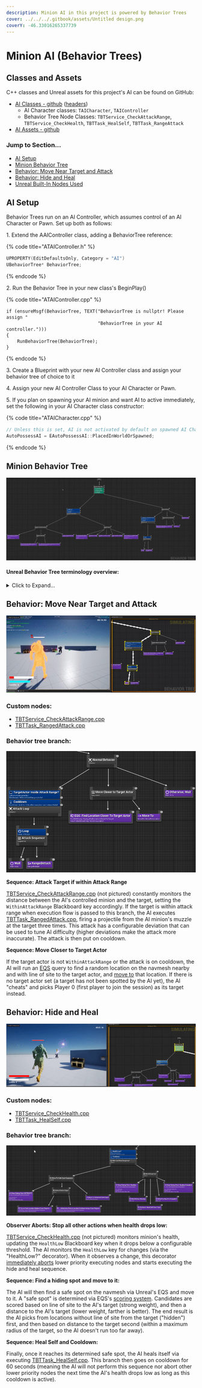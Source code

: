 ```yaml
---
description: Minion AI in this project is powered by Behavior Trees
cover: ../../../.gitbook/assets/Untitled design.png
coverY: -46.33016265337739
---
```


# Minion AI (Behavior Trees)

## Classes and Assets

C++ classes and Unreal assets for this project's AI can be found on GitHub:

* [AI Classes - github](https://github.com/Juwce/ActionRoguelike/tree/main/Source/ActionRoguelike/Private/AI) ([headers](https://github.com/Juwce/ActionRoguelike/tree/main/Source/ActionRoguelike/Private/AI))
  * AI Character classes: `TAICharacter`, `TAIController`
  * Behavior Tree Node Classes: `TBTService_CheckAttackRange`, `TBTService_CheckHealth`, `TBTTask_HealSelf`, `TBTTask_RangeAttack`
* [AI Assets - github](https://github.com/Juwce/ActionRoguelike/tree/main/Content/ActionRoguelike/AI)

### **Jump to Section...**

* [AI Setup](minion-ai-behavior-trees.md#ai-setup)
* [Minion Behavior Tree](minion-ai-behavior-trees.md#minion-behavior-tree)
* [Behavior: Move Near Target and Attack](minion-ai-behavior-trees.md#behavior-move-near-target-and-attack)
* [Behavior: Hide and Heal](minion-ai-behavior-trees.md#behavior-hide-and-heal)
* [Unreal Built-In Nodes Used](minion-ai-behavior-trees.md#unreal-built-ins-1)

## AI Setup

Behavior Trees run on an AI Controller, which assumes control of an AI Character or Pawn. Set up both as follows:

1\. Extend the AAIController class, adding a BehaviorTree reference:

{% code title="ATAIController.h" %}
```cpp
UPROPERTY(EditDefaultsOnly, Category = "AI")
UBehaviorTree* BehaviorTree;
```
{% endcode %}

2\. Run the Behavior Tree in your new class's BeginPlay()

{% code title="ATAIController.cpp" %}
```
if (ensureMsgf(BehaviorTree, TEXT("BehaviorTree is nullptr! Please assign "
                                  "BehaviorTree in your AI controller.")))
{
	RunBehaviorTree(BehaviorTree);
}
```
{% endcode %}

3\. Create a Blueprint with your new AI Controller class and assign your behavior tree of choice to it

4\. Assign your new AI Controller Class to your AI Character or Pawn.

5\. If you plan on spawning your AI minion and want AI to active immediately, set the following in your AI Character class constructor:

{% code title="ATAICharacter.cpp" %}
```cpp
// Unless this is set, AI is not activated by default on spawned AI Characters
AutoPossessAI = EAutoPossessAI::PlacedInWorldOrSpawned;
```
{% endcode %}

## Minion Behavior Tree

![The full behavior tree for the ranged minion AI (broken down below). Services are Green || Decorators are Blue || Composites are Gray || Tasks are Purple](<../../../.gitbook/assets/bt ui.png>)

#### **Unreal Behavior Tree terminology overview:**

<details>

<summary>Click to Expand...</summary>

* [Differences in UE4 Behavior Trees](https://docs.unrealengine.com/4.27/en-US/InteractiveExperiences/ArtificialIntelligence/BehaviorTrees/BehaviorTreesOverview/#differencesinue4behaviortrees) (compared to traditional behavior trees)
* Terminology:
  * **Blackboard** - Key:value store for sharing data between behaviors in the tree (optimized for access and performance).
  * <mark style="color:green;">Service Nodes</mark> - Execute at a defined frequency as long as their branch is being executed. Often used to make checks and update the Blackboard.
  * <mark style="color:blue;">Decorator Nodes</mark> - Attach to other nodes and make decisions on whether or not a branch or node in the tree can execute. Decorator nodes are able to change the flow of a tree by aborting lower priority executing nodes and executing their branch immediately (for example, to have an AI immediately stop whatever it was doing to flee when its health drops low, you might put a decorator node that monitors its health status value in the blackboard and aborts other running nodes when it's set to "Low").
  * <mark style="color:purple;">Task Nodes</mark> - Actionable things to do. Task nodes perform some behavior and don't have an output connection.
  * **Composite Nodes** - The root of a branch that defines how the branch is executed (in sequence, parallel, or select one). Composite nodes can have decorators applied to them to control entry into the branch, and services that will only be active if the children of the composite are being executed.

</details>

## Behavior: Move Near Target and Attack

![AI moves near target and attack it (left) and the behavior tree powering it (right).](<../../../.gitbook/assets/bt demo move and attack.gif>)

### Custom nodes:

* [TBTService\_CheckAttackRange.cpp](https://github.com/Juwce/ActionRoguelike/blob/main/Source/ActionRoguelike/Private/AI/TBTService\_CheckAttackRange.cpp)
* [TBTTask\_RangedAttack.cpp](https://github.com/Juwce/ActionRoguelike/blob/main/Source/ActionRoguelike/Private/AI/TBTTask\_RangedAttack.cpp)

### Behavior tree branch:

![Services are Green || Decorators are Blue || Selectors are Gray || Tasks are Purple](<../../../.gitbook/assets/image (4).png>)

**Sequence: Attack Target if within Attack Range**

[TBTService\_CheckAttackRange.cpp](https://github.com/Juwce/ActionRoguelike/blob/main/Source/ActionRoguelike/Private/AI/TBTService\_CheckAttackRange.cpp) (not pictured) constantly monitors the distance between the AI's controlled minion and the target, setting the `WithinAttackRange` Blackboard key accordingly. If the target is within attack range when execution flow is passed to this branch, the AI executes [TBTTask\_RangedAttack.cpp](https://github.com/Juwce/ActionRoguelike/blob/main/Source/ActionRoguelike/Private/AI/TBTTask\_RangedAttack.cpp), firing a projectile from the AI minion's muzzle at the target three times. This attack has a configurable deviation that can be used to tune AI difficulty (higher deviations make the attack more inaccurate). The attack is then put on cooldown.

**Sequence: Move Closer to Target Actor**

If the target actor is not `WithinAttackRange` or the attack is on cooldown, the AI will run an [EQS](https://docs.unrealengine.com/4.27/en-US/InteractiveExperiences/ArtificialIntelligence/EQS/) query to find a random location on the navmesh nearby and with line of site to the target actor, and [move to](https://docs.unrealengine.com/4.26/en-US/BlueprintAPI/AI/Navigation/MovetoLocation/) that location. If there is no target actor set (a target has not been spotted by the AI yet), the AI "cheats" and picks Player 0 (first player to join the session) as its target instead.

## Behavior: Hide and Heal

![Upon dropping to low health, the AI will stop whatever it is doing immediately to go hide and heal.](<../../../.gitbook/assets/bt demo hide and heal.gif>)

### Custom nodes:

* [TBTService\_CheckHealth.cpp](https://github.com/Juwce/ActionRoguelike/blob/main/Source/ActionRoguelike/Private/AI/TBTService\_CheckHealth.cpp)
* [TBTTask\_HealSelf.cpp](https://github.com/Juwce/ActionRoguelike/blob/main/Source/ActionRoguelike/Private/AI/TBTTask\_HealSelf.cpp)

### Behavior tree branch:

![Services are Green || Decorators are Blue || Selectors are Gray || Tasks are Purple](<../../../.gitbook/assets/image (3).png>)

**Observer Aborts: Stop all other actions when health drops low:**

[TBTService\_CheckHealth.cpp](https://github.com/Juwce/ActionRoguelike/blob/main/Source/ActionRoguelike/Private/AI/TBTService\_CheckHealth.cpp) (not pictured) monitors minion's health, updating the `HealthLow` Blackboard key when it drops below a configurable threshold. The AI monitors the `HealthLow` key for changes (via the "HealthLow?" decorator). When it observes a change, this decorator [immediately aborts](https://docs.unrealengine.com/4.27/en-US/InteractiveExperiences/ArtificialIntelligence/BehaviorTrees/BehaviorTreeNodeReference/BehaviorTreeNodeReferenceDecorators/) lower priority executing nodes and starts executing the hide and heal sequence.

**Sequence: Find a hiding spot and move to it:**

The AI will then find a safe spot on the navmesh via Unreal's EQS and move to it. A "safe spot" is determined via EQS's [scoring system](https://docs.unrealengine.com/4.27/en-US/InteractiveExperiences/ArtificialIntelligence/EQS/EQSNodeReference/EQSNodeReferenceTests/). Candidates are scored based on line of site to the AI's target (strong weight), and then a distance to the AI's target (lower weight, farther is better). The end result is the AI picks from locations without line of site from the target ("hidden") first, and then based on distance to the target second (within a maximum radius of the target, so the AI doesn't run too far away).

**Sequence: Heal Self and Cooldown:**

Finally, once it reaches its determined safe spot, the AI heals itself via executing [TBTTask\_HealSelf.cpp](https://github.com/Juwce/ActionRoguelike/blob/main/Source/ActionRoguelike/Private/AI/TBTTask\_HealSelf.cpp). This branch then goes on cooldown for 60 seconds (meaning the AI will not perform this sequence nor abort other lower priority nodes the next time the AI's health drops low as long as this cooldown is active).
